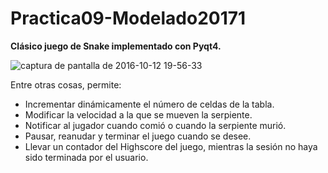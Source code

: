 # Practica09-Modelado20171

__Clásico juego de Snake implementado con Pyqt4.__ 

![captura de pantalla de 2016-10-12 19-56-33](https://cloud.githubusercontent.com/assets/13952922/19332975/df3120cc-90b6-11e6-8da8-8776c1ebe9e6.png)

Entre otras cosas, permite: 

* Incrementar dinámicamente el número de celdas de la tabla.
* Modificar la velocidad a la que se mueven la serpiente.
* Notificar al jugador cuando comió o cuando la serpiente murió.
* Pausar, reanudar y terminar el juego cuando se desee.
* Llevar un contador del Highscore del juego, mientras la sesión no haya sido terminada por el usuario.

